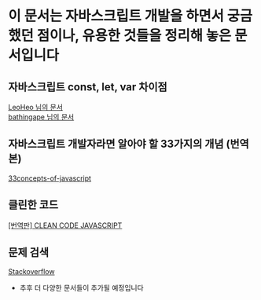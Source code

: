# 이 문서는 자바스크립트 개발을 하면서 궁금했던 점이나, 유용한 것들을 정리해 놓은 문서입니다

## 자바스크립트 const, let, var 차이점
[LeoHeo 님의 문서](https://gist.github.com/LeoHeo/7c2a2a6dbcf80becaaa1e61e90091e5d)   
[bathingape 님의 문서](https://velog.io/@bathingape/JavaScript-var-let-const-%EC%B0%A8%EC%9D%B4%EC%A0%90)

## 자바스크립트 개발자라면 알아야 할 33가지의 개념 (번역본)
[33concepts-of-javascript](https://velog.io/@jakeseo_me/series/33conceptsofjavascript)

## 클린한 코드

[[번역판] CLEAN CODE JAVASCRIPT](https://edu.goorm.io/learn/lecture/20119/%EB%B2%88%EC%97%AD%ED%8C%90-clean-code-javascript)

## 문제 검색
[Stackoverflow](https://stackoverflow.com)

* 추후 더 다양한 문서들이 추가될 예정입니다
